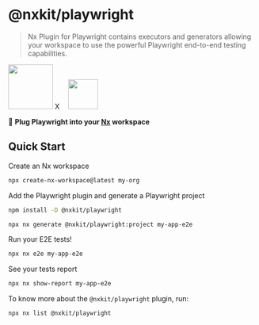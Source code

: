 # @nxkit/playwright

> Nx Plugin for Playwright contains executors and generators allowing your workspace to use the powerful Playwright end-to-end testing capabilities.

<img src="https://raw.githubusercontent.com/nrwl/nx/master/images/nx-logo.png" width="90"> X <a href="https://github.com/nxkit/nxkit/tree/main/packages/playwright" style="margin-left: 1em;"><img src="https://playwright.dev/img/playwright-logo.svg" width="60"></a>

🔎 **Plug Playwright into your [Nx](https://nx.dev) workspace**

## Quick Start

Create an Nx workspace

```bash
npx create-nx-workspace@latest my-org
```

Add the Playwright plugin and generate a Playwright project

```bash
npm install -D @nxkit/playwright
```

```bash
npx nx generate @nxkit/playwright:project my-app-e2e
```

Run your E2E tests!

```bash
npx nx e2e my-app-e2e
```

See your tests report

```bash
npx nx show-report my-app-e2e
```

To know more about the `@nxkit/playwright` plugin, run:

```bash
npx nx list @nxkit/playwright
```
